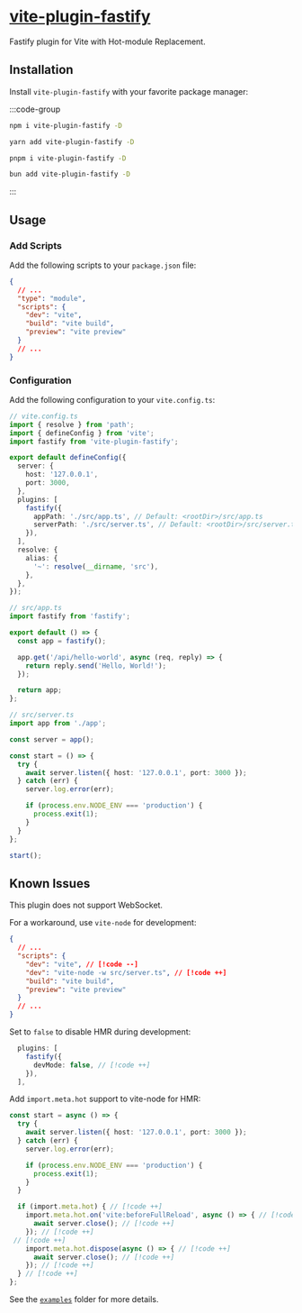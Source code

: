 # [vite-plugin-fastify](https://github.com/Vanilla-IceCream/vite-plugin-fastify)

Fastify plugin for Vite with Hot-module Replacement.

## Installation

Install `vite-plugin-fastify` with your favorite package manager:

:::code-group

```sh [npm]
npm i vite-plugin-fastify -D
```

```sh [Yarn]
yarn add vite-plugin-fastify -D
```

```sh [pnpm]
pnpm i vite-plugin-fastify -D
```

```sh [Bun]
bun add vite-plugin-fastify -D
```

:::

## Usage

### Add Scripts

Add the following scripts to your `package.json` file:

```json
{
  // ...
  "type": "module",
  "scripts": {
    "dev": "vite",
    "build": "vite build",
    "preview": "vite preview"
  }
  // ...
}
```

### Configuration

Add the following configuration to your `vite.config.ts`:

```ts
// vite.config.ts
import { resolve } from 'path';
import { defineConfig } from 'vite';
import fastify from 'vite-plugin-fastify';

export default defineConfig({
  server: {
    host: '127.0.0.1',
    port: 3000,
  },
  plugins: [
    fastify({
      appPath: './src/app.ts', // Default: <rootDir>/src/app.ts
      serverPath: './src/server.ts', // Default: <rootDir>/src/server.ts
    }),
  ],
  resolve: {
    alias: {
      '~': resolve(__dirname, 'src'),
    },
  },
});
```

```ts
// src/app.ts
import fastify from 'fastify';

export default () => {
  const app = fastify();

  app.get('/api/hello-world', async (req, reply) => {
    return reply.send('Hello, World!');
  });

  return app;
};
```

```ts
// src/server.ts
import app from './app';

const server = app();

const start = () => {
  try {
    await server.listen({ host: '127.0.0.1', port: 3000 });
  } catch (err) {
    server.log.error(err);

    if (process.env.NODE_ENV === 'production') {
      process.exit(1);
    }
  }
};

start();
```

## Known Issues

This plugin does not support WebSocket.

For a workaround, use `vite-node` for development:

```json
{
  // ...
  "scripts": {
    "dev": "vite", // [!code --]
    "dev": "vite-node -w src/server.ts", // [!code ++]
    "build": "vite build",
    "preview": "vite preview"
  }
  // ...
}
```

Set to `false` to disable HMR during development:

```ts
  plugins: [
    fastify({
      devMode: false, // [!code ++]
    }),
  ],
```

Add `import.meta.hot` support to vite-node for HMR:

<!-- prettier-ignore -->
```ts
const start = async () => {
  try {
    await server.listen({ host: '127.0.0.1', port: 3000 });
  } catch (err) {
    server.log.error(err);

    if (process.env.NODE_ENV === 'production') {
      process.exit(1);
    }
  }

  if (import.meta.hot) { // [!code ++]
    import.meta.hot.on('vite:beforeFullReload', async () => { // [!code ++]
      await server.close(); // [!code ++]
    }); // [!code ++]
 // [!code ++]
    import.meta.hot.dispose(async () => { // [!code ++]
      await server.close(); // [!code ++]
    }); // [!code ++]
  } // [!code ++]
};
```

See the [`examples`](https://github.com/Vanilla-IceCream/vite-plugin-fastify/tree/main/examples) folder for more details.
